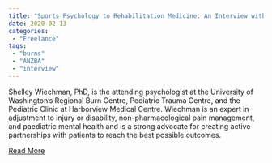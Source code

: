 ```yaml
---
title: "Sports Psychology to Rehabilitation Medicine: An Interview with Shelley Wiechman"
date: 2020-02-13
categories:
 - "Freelance"
tags:
 - "burns"
 - "ANZBA" 
 - "interview"
---
```


<!--more-->

Shelley Wiechman, PhD, is the attending psychologist at the University of Washington’s Regional Burn Centre, Pediatric Trauma Centre, and the Pediatric Clinic at Harborview Medical Centre. Wiechman is an expert in adjustment to injury or disability, non-pharmacological pain management, and paediatric mental health and is a strong advocate for creating active partnerships with patients to reach the best possible outcomes.

[Read More](/files/content/posts/shelley-wiechman/wiechman.pdf)